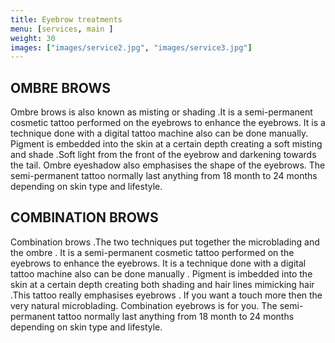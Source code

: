 ```yaml
---
title: Eyebrow treatments
menu: [services, main ]
weight: 30
images: ["images/service2.jpg", "images/service3.jpg"]
---
```

## OMBRE BROWS

Ombre brows is also known as misting or shading .It is a semi-permanent cosmetic tattoo performed on the eyebrows to enhance the eyebrows. It is a technique done with a digital tattoo machine also can be done manually. Pigment is embedded into the skin at a certain depth creating a soft misting and shade .Soft light from the front of the eyebrow and darkening towards the tail. Ombre eyeshadow also emphasises the shape of the eyebrows. The semi-permanent tattoo normally last anything from 18 month to 24 months depending on skin type and lifestyle.

## COMBINATION BROWS

Combination brows .The two techniques put together the microblading and the ombre . It is a semi-permanent cosmetic tattoo performed on the eyebrows to enhance the eyebrows. It is a technique done with a digital tattoo machine also can be done manually . Pigment is imbedded into the skin at a certain depth creating both shading and hair lines mimicking hair .This tattoo really emphasises eyebrows . If you want a touch more then the very natural microblading. Combination eyebrows is for you. The semi-permanent tattoo normally last anything from 18 month to 24 months depending on skin type and lifestyle.
